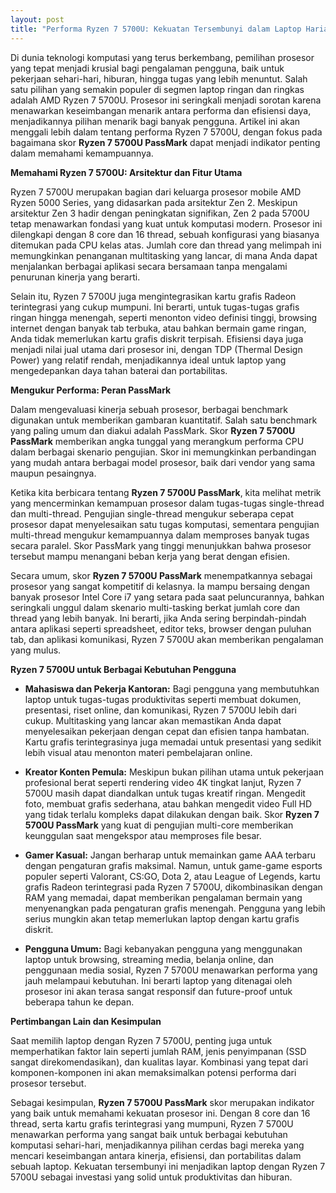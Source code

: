 ```yaml
---
layout: post
title: "Performa Ryzen 7 5700U: Kekuatan Tersembunyi dalam Laptop Harian"
---
```


Di dunia teknologi komputasi yang terus berkembang, pemilihan prosesor yang tepat menjadi krusial bagi pengalaman pengguna, baik untuk pekerjaan sehari-hari, hiburan, hingga tugas yang lebih menuntut. Salah satu pilihan yang semakin populer di segmen laptop ringan dan ringkas adalah AMD Ryzen 7 5700U. Prosesor ini seringkali menjadi sorotan karena menawarkan keseimbangan menarik antara performa dan efisiensi daya, menjadikannya pilihan menarik bagi banyak pengguna. Artikel ini akan menggali lebih dalam tentang performa Ryzen 7 5700U, dengan fokus pada bagaimana skor **Ryzen 7 5700U PassMark** dapat menjadi indikator penting dalam memahami kemampuannya.

**Memahami Ryzen 7 5700U: Arsitektur dan Fitur Utama**

Ryzen 7 5700U merupakan bagian dari keluarga prosesor mobile AMD Ryzen 5000 Series, yang didasarkan pada arsitektur Zen 2. Meskipun arsitektur Zen 3 hadir dengan peningkatan signifikan, Zen 2 pada 5700U tetap menawarkan fondasi yang kuat untuk komputasi modern. Prosesor ini dilengkapi dengan 8 core dan 16 thread, sebuah konfigurasi yang biasanya ditemukan pada CPU kelas atas. Jumlah core dan thread yang melimpah ini memungkinkan penanganan multitasking yang lancar, di mana Anda dapat menjalankan berbagai aplikasi secara bersamaan tanpa mengalami penurunan kinerja yang berarti.

Selain itu, Ryzen 7 5700U juga mengintegrasikan kartu grafis Radeon terintegrasi yang cukup mumpuni. Ini berarti, untuk tugas-tugas grafis ringan hingga menengah, seperti menonton video definisi tinggi, browsing internet dengan banyak tab terbuka, atau bahkan bermain game ringan, Anda tidak memerlukan kartu grafis diskrit terpisah. Efisiensi daya juga menjadi nilai jual utama dari prosesor ini, dengan TDP (Thermal Design Power) yang relatif rendah, menjadikannya ideal untuk laptop yang mengedepankan daya tahan baterai dan portabilitas.

**Mengukur Performa: Peran PassMark**

Dalam mengevaluasi kinerja sebuah prosesor, berbagai benchmark digunakan untuk memberikan gambaran kuantitatif. Salah satu benchmark yang paling umum dan diakui adalah PassMark. Skor **Ryzen 7 5700U PassMark** memberikan angka tunggal yang merangkum performa CPU dalam berbagai skenario pengujian. Skor ini memungkinkan perbandingan yang mudah antara berbagai model prosesor, baik dari vendor yang sama maupun pesaingnya.

Ketika kita berbicara tentang **Ryzen 7 5700U PassMark**, kita melihat metrik yang mencerminkan kemampuan prosesor dalam tugas-tugas single-thread dan multi-thread. Pengujian single-thread mengukur seberapa cepat prosesor dapat menyelesaikan satu tugas komputasi, sementara pengujian multi-thread mengukur kemampuannya dalam memproses banyak tugas secara paralel. Skor PassMark yang tinggi menunjukkan bahwa prosesor tersebut mampu menangani beban kerja yang berat dengan efisien.

Secara umum, skor **Ryzen 7 5700U PassMark** menempatkannya sebagai prosesor yang sangat kompetitif di kelasnya. Ia mampu bersaing dengan banyak prosesor Intel Core i7 yang setara pada saat peluncurannya, bahkan seringkali unggul dalam skenario multi-tasking berkat jumlah core dan thread yang lebih banyak. Ini berarti, jika Anda sering berpindah-pindah antara aplikasi seperti spreadsheet, editor teks, browser dengan puluhan tab, dan aplikasi komunikasi, Ryzen 7 5700U akan memberikan pengalaman yang mulus.

**Ryzen 7 5700U untuk Berbagai Kebutuhan Pengguna**

*   **Mahasiswa dan Pekerja Kantoran:** Bagi pengguna yang membutuhkan laptop untuk tugas-tugas produktivitas seperti membuat dokumen, presentasi, riset online, dan komunikasi, Ryzen 7 5700U lebih dari cukup. Multitasking yang lancar akan memastikan Anda dapat menyelesaikan pekerjaan dengan cepat dan efisien tanpa hambatan. Kartu grafis terintegrasinya juga memadai untuk presentasi yang sedikit lebih visual atau menonton materi pembelajaran online.

*   **Kreator Konten Pemula:** Meskipun bukan pilihan utama untuk pekerjaan profesional berat seperti rendering video 4K tingkat lanjut, Ryzen 7 5700U masih dapat diandalkan untuk tugas kreatif ringan. Mengedit foto, membuat grafis sederhana, atau bahkan mengedit video Full HD yang tidak terlalu kompleks dapat dilakukan dengan baik. Skor **Ryzen 7 5700U PassMark** yang kuat di pengujian multi-core memberikan keunggulan saat mengekspor atau memproses file besar.

*   **Gamer Kasual:** Jangan berharap untuk memainkan game AAA terbaru dengan pengaturan grafis maksimal. Namun, untuk game-game esports populer seperti Valorant, CS:GO, Dota 2, atau League of Legends, kartu grafis Radeon terintegrasi pada Ryzen 7 5700U, dikombinasikan dengan RAM yang memadai, dapat memberikan pengalaman bermain yang menyenangkan pada pengaturan grafis menengah. Pengguna yang lebih serius mungkin akan tetap memerlukan laptop dengan kartu grafis diskrit.

*   **Pengguna Umum:** Bagi kebanyakan pengguna yang menggunakan laptop untuk browsing, streaming media, belanja online, dan penggunaan media sosial, Ryzen 7 5700U menawarkan performa yang jauh melampaui kebutuhan. Ini berarti laptop yang ditenagai oleh prosesor ini akan terasa sangat responsif dan future-proof untuk beberapa tahun ke depan.

**Pertimbangan Lain dan Kesimpulan**

Saat memilih laptop dengan Ryzen 7 5700U, penting juga untuk memperhatikan faktor lain seperti jumlah RAM, jenis penyimpanan (SSD sangat direkomendasikan), dan kualitas layar. Kombinasi yang tepat dari komponen-komponen ini akan memaksimalkan potensi performa dari prosesor tersebut.

Sebagai kesimpulan, **Ryzen 7 5700U PassMark** skor merupakan indikator yang baik untuk memahami kekuatan prosesor ini. Dengan 8 core dan 16 thread, serta kartu grafis terintegrasi yang mumpuni, Ryzen 7 5700U menawarkan performa yang sangat baik untuk berbagai kebutuhan komputasi sehari-hari, menjadikannya pilihan cerdas bagi mereka yang mencari keseimbangan antara kinerja, efisiensi, dan portabilitas dalam sebuah laptop. Kekuatan tersembunyi ini menjadikan laptop dengan Ryzen 7 5700U sebagai investasi yang solid untuk produktivitas dan hiburan.
